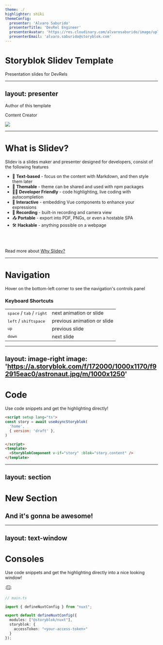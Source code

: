 ```yaml
---
theme: ./
highlighter: shiki
themeConfig:
  presenter: 'Alvaro Saburido'
  presenterTitle: 'DevRel Engineer'
  presenterAvatar: 'https://res.cloudinary.com/alvarosaburido/image/upload/v1690529819/avatar_storyblok.png'
  presenterEmail: 'alvaro.saburido@storyblok.com'
---
```


# Storyblok Slidev Template

Presentation slides for DevRels


---
layout: presenter
---

Author of this template

Content Creator

<div class="grid grid-cols-4 mt-24">
  <div class="flex flex-col items-center border border-gray-100 p-4 rounded shadow-lg important-text-sm">
    <img src="https://tresjs.org/logo.svg" class="w-full mb-4"/>
    <SbTag label="TresJS" />
  </div>
</div>

---
# What is Slidev?

Slidev is a slides maker and presenter designed for developers, consist of the following features

- 📝 **Text-based** - focus on the content with Markdown, and then style them later
- 🎨 **Themable** - theme can be shared and used with npm packages
- 🧑‍💻 **Developer Friendly** - code highlighting, live coding with autocompletion
- 🤹 **Interactive** - embedding Vue components to enhance your expressions
- 🎥 **Recording** - built-in recording and camera view
- 📤 **Portable** - export into PDF, PNGs, or even a hostable SPA
- 🛠 **Hackable** - anything possible on a webpage

<br>
<br>

Read more about [Why Slidev?](https://sli.dev/guide/why)


---

# Navigation

Hover on the bottom-left corner to see the navigation's controls panel

### Keyboard Shortcuts

|     |     |
| --- | --- |
| <kbd>space</kbd> / <kbd>tab</kbd> / <kbd>right</kbd> | next animation or slide |
| <kbd>left</kbd>  / <kbd>shift</kbd><kbd>space</kbd> | previous animation or slide |
| <kbd>up</kbd> | previous slide |
| <kbd>down</kbd> | next slide |

---
layout: image-right
image: 'https://a.storyblok.com/f/172000/1000x1170/f92915eac0/astronaut.jpg/m/1000x1250'
---

# Code

Use code snippets and get the highlighting directly!

```html
<script setup lang="ts">
const story = await useAsyncStoryblok(
  'home',
  { version: 'draft' },
)

</script>
<template>
  <StoryblokComponent v-if="story" :blok="story.content" />
</template>
```

---
layout: section
---

# New Section
## And it's gonna be awesome!

---
layout: text-window
---

# Consoles

Use code snippets and get the highlighting directly into a nice looking window!

::window::

```ts
// main.ts

import { defineNuxtConfig } from "nuxt";

export default defineNuxtConfig({
  modules: ["@storyblok/nuxt"],
  storyblok: {
    accessToken: "<your-access-token>"
  }
});
```